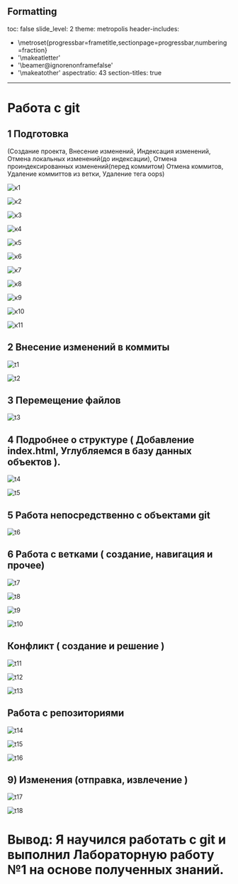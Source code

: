 
## Formatting
toc: false
slide_level: 2
theme: metropolis
header-includes: 
 - \metroset{progressbar=frametitle,sectionpage=progressbar,numbering=fraction}
 - '\makeatletter'
 - '\beamer@ignorenonframefalse'
 - '\makeatother'
aspectratio: 43
section-titles: true
---
# Работа с git

## 1 Подготовка

(Создание проекта, Внесение изменений, Индексация изменений, Отмена локальных изменений(до индексации), Отмена проиндексированных изменений(перед коммитом)
   Отмена коммитов, Удаление коммиттов из ветки, Удаление тега oops) 

![к1](image/к1.jpg)

![к2](image/к2.jpg)

![к3](image/к3.jpg)

![к4](image/к4.jpg)

![к5](image/к5.jpg)

![к6](image/к6.jpg)

![к7](image/к7.jpg)

![к8](image/к8.jpg)

![к9](image/к9.jpg)

![к10](image/к10.jpg)

![к11](image/к11.jpg)

## 2 Внесение изменений в коммиты

![t1](image/t1.jpg)

![t2](image/t2.jpg)


## 3 Перемещение файлов

![t3](image/t3.jpg)

## 4 Подробнее о структуре ( Добавление index.html, Углубляемся в базу данных объектов ).

![t4](image/t4.jpg)

![t5](image/t5.jpg)

## 5 Работа непосредственно с объектами git

![t6](image/t6.jpg)


## 6 Работа с ветками ( создание, навигация и прочее)

![t7](image/t7.jpg)

![t8](image/t8.jpg)

![t9](image/t9.jpg)

![t10](image/t10.jpg)


## Конфликт ( создание и решение )

![t11](image/t11.jpg)

![t12](image/t12.jpg)

![t13](image/t13.jpg)

## Работа с репозиториями

![t14](image/t14.jpg)

![t15](image/t15.jpg)

![t16](image/t16.jpg) 


## 9) Изменения (отправка, извлечение )

![t17](image/t17.jpg)

![t18](image/t18.jpg)

# Вывод: Я научился работать с git и выполнил Лабораторную работу №1 на основе полученных знаний.
